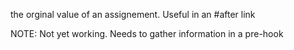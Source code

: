 the orginal value of an assignement. Useful in an #after link

NOTE: Not yet working. Needs to gather information in a pre-hook